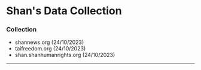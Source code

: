 # Shan's Data Collection

### Collection

- shannews.org (24/10/2023)
- taifreedom.org (24/10/2023)
- shan.shanhumanrights.org (24/10/2023)

---
